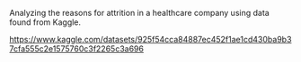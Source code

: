 Analyzing the reasons for attrition in a healthcare company using data found from Kaggle. 

https://www.kaggle.com/datasets/925f54cca84887ec452f1ae1cd430ba9b37cfa555c2e1575760c3f2265c3a696
